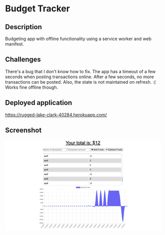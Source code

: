 # Budget Tracker

## Description

Budgeting app with offline functionality using a service worker and web manifest.

## Challenges

There's a bug that I don't know how to fix. The app has a timeout of a few seconds when posting transactions online. After a few seconds, no more transactions can be posted. Also, the state is not maintained on refresh. :(
Works fine offline though.

## Deployed application

https://rugged-lake-clark-40284.herokuapp.com/

## Screenshot

![screenshot](./budget-tracker.png)


